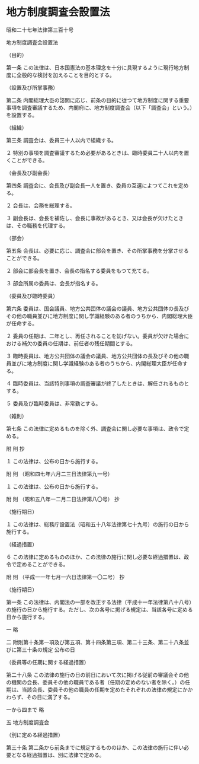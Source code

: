 # 地方制度調査会設置法

昭和二十七年法律第三百十号

地方制度調査会設置法

（目的）

第一条 この法律は、日本国憲法の基本理念を十分に具現するように現行地方制度に全般的な検討を加えることを目的とする。

（設置及び所掌事務）

第二条 内閣総理大臣の諮問に応じ、前条の目的に従つて地方制度に関する重要事項を調査審議するため、内閣府に、地方制度調査会（以下「調査会」という。）を設置する。

（組織）

第三条 調査会は、委員三十人以内で組織する。

２ 特別の事項を調査審議するため必要があるときは、臨時委員二十人以内を置くことができる。

（会長及び副会長）

第四条 調査会に、会長及び副会長一人を置き、委員の互選によつてこれを定める。

２ 会長は、会務を総理する。

３ 副会長は、会長を補佐し、会長に事故があるとき、又は会長が欠けたときは、その職務を代理する。

（部会）

第五条 会長は、必要に応じ、調査会に部会を置き、その所掌事務を分掌させることができる。

２ 部会に部会長を置き、会長の指名する委員をもつて充てる。

３ 部会所属の委員は、会長が指名する。

（委員及び臨時委員）

第六条 委員は、国会議員、地方公共団体の議会の議員、地方公共団体の長及びその他の職員並びに地方制度に関し学識経験のある者のうちから、内閣総理大臣が任命する。

２ 委員の任期は、二年とし、再任されることを妨げない。委員が欠けた場合における補欠の委員の任期は、前任者の残任期間とする。

３ 臨時委員は、地方公共団体の議会の議員、地方公共団体の長及びその他の職員並びに地方制度に関し学識経験のある者のうちから、内閣総理大臣が任命する。

４ 臨時委員は、当該特別事項の調査審議が終了したときは、解任されるものとする。

５ 委員及び臨時委員は、非常勤とする。

（雑則）

第七条 この法律に定めるものを除く外、調査会に関し必要な事項は、政令で定める。

附 則 抄

１ この法律は、公布の日から施行する。

附 則 （昭和四七年六月二三日法律第九一号）

１ この法律は、公布の日から施行する。

附 則 （昭和五八年一二月二日法律第八〇号） 抄

（施行期日）

１ この法律は、総務庁設置法（昭和五十八年法律第七十九号）の施行の日から施行する。

（経過措置）

６ この法律に定めるもののほか、この法律の施行に関し必要な経過措置は、政令で定めることができる。

附 則 （平成一一年七月一六日法律第一〇二号） 抄

（施行期日）

第一条 この法律は、内閣法の一部を改正する法律（平成十一年法律第八十八号）の施行の日から施行する。ただし、次の各号に掲げる規定は、当該各号に定める日から施行する。

一 略

二 附則第十条第一項及び第五項、第十四条第三項、第二十三条、第二十八条並びに第三十条の規定 公布の日

（委員等の任期に関する経過措置）

第二十八条 この法律の施行の日の前日において次に掲げる従前の審議会その他の機関の会長、委員その他の職員である者（任期の定めのない者を除く。）の任期は、当該会長、委員その他の職員の任期を定めたそれぞれの法律の規定にかかわらず、その日に満了する。

一から四まで 略

五 地方制度調査会

（別に定める経過措置）

第三十条 第二条から前条までに規定するもののほか、この法律の施行に伴い必要となる経過措置は、別に法律で定める。
